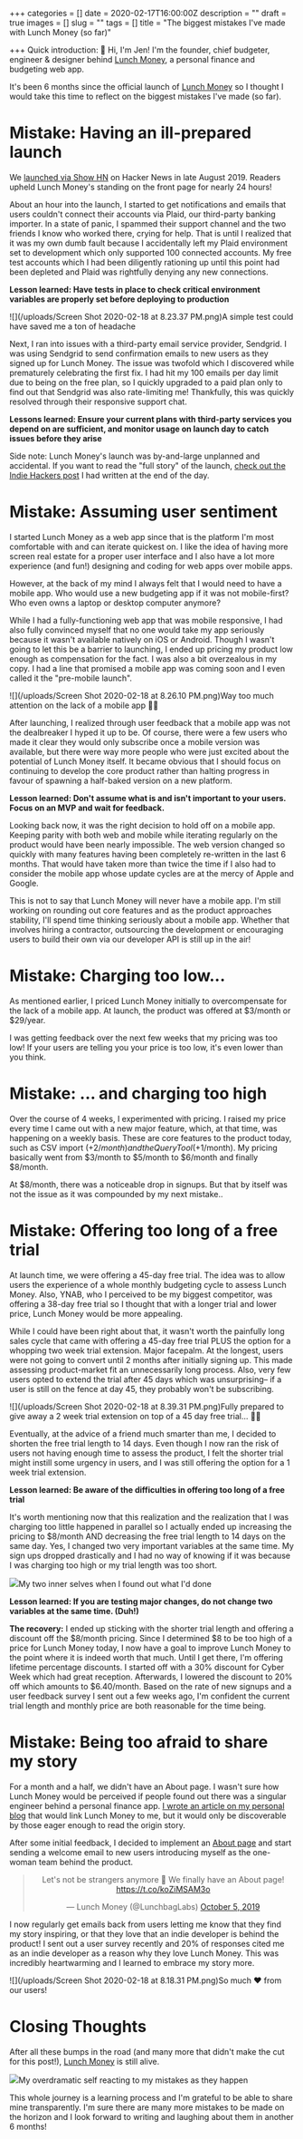 +++
categories = []
date = 2020-02-17T16:00:00Z
description = ""
draft = true
images = []
slug = ""
tags = []
title = "The biggest mistakes I've made with Lunch Money (so far)"

+++
Quick introduction: 👋 Hi, I'm Jen! I'm the founder, chief budgeter, engineer & designer behind [Lunch Money](https://lunchmoney.app), a personal finance and budgeting web app.

It's been 6 months since the official launch of [Lunch Money](https://lunchmoney.app) so I thought I would take this time to reflect on the biggest mistakes I've made (so far).

# Mistake: Having an ill-prepared launch

We [launched via Show HN](https://news.ycombinator.com/item?id=20811287) on Hacker News in late August 2019. Readers upheld Lunch Money's standing on the front page for nearly 24 hours!

About an hour into the launch, I started to get notifications and emails that users couldn't connect their accounts via Plaid, our third-party banking importer. In a state of panic, I spammed their support channel and the two friends I know who worked there, crying for help. That is until I realized that it was my own dumb fault because I accidentally left my Plaid environment set to development which only supported 100 connected accounts. My free test accounts which I had been diligently rationing up until this point had been depleted and Plaid was rightfully denying any new connections.

<p class="tip"><b>Lesson learned: Have tests in place to check critical environment variables are properly set before deploying to production</b></p>

![](/uploads/Screen Shot 2020-02-18 at 8.23.37 PM.png)<span class="caption">A simple test could have saved me a ton of headache</span>

Next, I ran into issues with a third-party email service provider, Sendgrid. I was using Sendgrid to send confirmation emails to new users as they signed up for Lunch Money. The issue was twofold which I discovered while prematurely celebrating the first fix. I had hit my 100 emails per day limit due to being on the free plan, so I quickly upgraded to a paid plan only to find out that Sendgrid was also rate-limiting me! Thankfully, this was quickly resolved through their responsive support chat.

<p class="tip"><b>Lessons learned: Ensure your current plans with third-party services you depend on are sufficient, and monitor usage on launch day to catch issues before they arise</b></p>

Side note: Lunch Money's launch was by-and-large unplanned and accidental. If you want to read the "full story" of the launch, [check out the Indie Hackers post](https://www.indiehackers.com/product/lunch-money/got-on-front-page-of-hacker-news-today--LnVqxbaYPHu7vsPBx39) I had written at the end of the day.

# Mistake: Assuming user sentiment 

I started Lunch Money as a web app since that is the platform I'm most comfortable with and can iterate quickest on. I like the idea of having more screen real estate for a proper user interface and I also have a lot more experience (and fun!) designing and coding for web apps over mobile apps.

However, at the back of my mind I always felt that I would need to have a mobile app. Who would use a new budgeting app if it was not mobile-first? Who even owns a laptop or desktop computer anymore?

While I had a fully-functioning web app that was mobile responsive, I had also fully convinced myself that no one would take my app seriously because it wasn't available natively on iOS or Android. Though I wasn't going to let this be a barrier to launching, I ended up pricing my product low enough as compensation for the fact. I was also a bit overzealous in my copy. I had a line that promised a mobile app was coming soon and I even called it the "pre-mobile launch".

![](/uploads/Screen Shot 2020-02-18 at 8.26.10 PM.png)<span class="caption">Way too much attention on the lack of a mobile app 🤦‍♀️</span>

After launching, I realized through user feedback that a mobile app was not the dealbreaker I hyped it up to be. Of course, there were a few users who made it clear they would only subscribe once a mobile version was available, but there were way more people who were just excited about the potential of Lunch Money itself. It became obvious that I should focus on continuing to develop the core product rather than halting progress in favour of spawning a half-baked version on a new platform.

<p class="tip"><b>Lesson learned: Don't assume what is and isn't important to your users. Focus on an MVP and wait for feedback.</b></p>

Looking back now, it was the right decision to hold off on a mobile app. Keeping parity with both web and mobile while iterating regularly on the product would have been nearly impossible. The web version changed so quickly with many features having been completely re-written in the last 6 months. That would have taken more than twice the time if I also had to consider the mobile app whose update cycles are at the mercy of Apple and Google.

This is not to say that Lunch Money will never have a mobile app. I'm still working on rounding out core features and as the product approaches stability, I'll spend time thinking seriously about a mobile app. Whether that involves hiring a contractor, outsourcing the development or encouraging users to build their own via our developer API is still up in the air!

# Mistake: Charging too low...

As mentioned earlier, I priced Lunch Money initially to overcompensate for the lack of a mobile app. At launch, the product was offered at $3/month or $29/year.

I was getting feedback over the next few weeks that my pricing was too low! If your users are telling you your price is too low, it's even lower than you think.

# Mistake: ... and charging too high

Over the course of 4 weeks, I experimented with pricing. I raised my price every time I came out with a new major feature, which, at that time, was happening on a weekly basis. These are core features to the product today, such as CSV import (+$2/month) and the Query Tool (+$1/month). My pricing basically went from $3/month to $5/month to $6/month and finally $8/month.

At $8/month, there was a noticeable drop in signups. But that by itself was not the issue as it was compounded by my next mistake..

# Mistake: Offering too long of a free trial

At launch time, we were offering a 45-day free trial. The idea was to allow users the experience of a whole monthly budgeting cycle to assess Lunch Money. Also, YNAB, who I perceived to be my biggest competitor, was offering a 38-day free trial so I thought that with a longer trial and lower price, Lunch Money would be more appealing.

While I could have been right about that, it wasn't worth the painfully long sales cycle that came with offering a 45-day free trial PLUS the option for a whopping two week trial extension. Major facepalm. At the longest, users were not going to convert until 2 months after initially signing up. This made assessing product-market fit an unnecessarily long process. Also, very few users opted to extend the trial after 45 days which was unsurprising– if a user is still on the fence at day 45, they probably won't be subscribing. 

![](/uploads/Screen Shot 2020-02-18 at 8.39.31 PM.png)<span class="caption">Fully prepared to give away a 2 week trial extension on top of a 45 day free trial... 🤦‍♀️</span>

Eventually, at the advice of a friend much smarter than me, I decided to shorten the free trial length to 14 days. Even though I now ran the risk of users not having enough time to assess the product, I felt the shorter trial might instill some urgency in users, and I was still offering the option for a 1 week trial extension.

<p class="tip"><b>Lesson learned: Be aware of the difficulties in offering too long of a free trial</b></p>

It's worth mentioning now that this realization and the realization that I was charging too little happened in parallel so I actually ended up increasing the pricing to $8/month AND decreasing the free trial length to 14 days on the same day. Yes, I changed two very important variables at the same time. My sign ups dropped drastically and I had no way of knowing if it was because I was charging too high or my trial length was too short.

<img src="https://media.giphy.com/media/fQMmw06EWWRP9fvhWv/giphy.gif"/><span class="caption">My two inner selves when I found out what I'd done</span>

<p class="tip"><b>Lesson learned: If you are testing major changes, do not change two variables at the same time. (Duh!)</b></p>

**The recovery:** I ended up sticking with the shorter trial length and offering a discount off the $8/month pricing. Since I determined $8 to be too high of a price for Lunch Money today, I now have a goal to improve Lunch Money to the point where it is indeed worth that much. Until I get there, I'm offering lifetime percentage discounts. I started off with a 30% discount for Cyber Week which had great reception. Afterwards, I lowered the discount to 20% off which amounts to $6.40/month. Based on the rate of new signups and a user feedback survey I sent out a few weeks ago, I'm confident the current trial length and monthly price are both reasonable for the time being.

# Mistake: Being too afraid to share my story

For a month and a half, we didn't have an About page. I wasn't sure how Lunch Money would be perceived if people found out there was a singular engineer behind a personal finance app. [I wrote an article on my personal blog](https://lunchbag.ca/lunch-money) that would link Lunch Money to me, but it would only be discoverable by those eager enough to read the origin story.

After some initial feedback, I decided to implement an [About page](https://lunchmoney.app/about) and start sending a welcome email to new users introducing myself as the one-woman team behind the product.

<center><blockquote class="twitter-tweet"><p lang="en" dir="ltr">Let's not be strangers anymore 👋 We finally have an About page! <a href="https://t.co/koZiMSAM3o">https://t.co/koZiMSAM3o</a></p>— Lunch Money (@LunchbagLabs) <a href="https://twitter.com/LunchbagLabs/status/1180518703487733766?ref_src=twsrc%5Etfw">October 5, 2019</a></blockquote></center> <script async src="https://platform.twitter.com/widgets.js" charset="utf-8"></script>

I now regularly get emails back from users letting me know that they find my story inspiring, or that they love that an indie developer is behind the product! I sent out a user survey recently and 20% of responses cited me as an indie developer as a reason why they love Lunch Money. This was incredibly heartwarming and I learned to embrace my story more.

![](/uploads/Screen Shot 2020-02-18 at 8.18.31 PM.png)<span class="caption">So much ❤️ from our users!</span>

# Closing Thoughts

After all these bumps in the road (and many more that didn't make the cut for this post!), [Lunch Money](https://lunchmoney.app) is still alive. 

<img src="https://media.giphy.com/media/9jObH9PkVPTyM/giphy-downsized.gif"/><span class="caption">My overdramatic self reacting to my mistakes as they happen</span>

This whole journey is a learning process and I'm grateful to be able to share mine transparently. I'm sure there are many more mistakes to be made on the horizon and I look forward to writing and laughing about them in another 6 months!